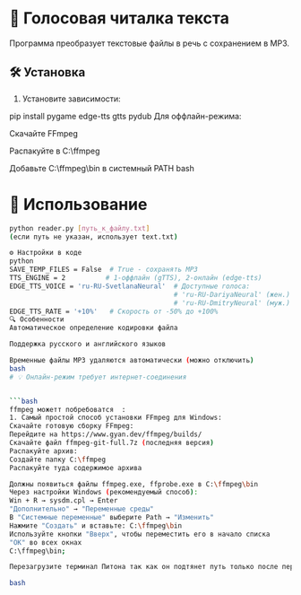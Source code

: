 # 🎤 Голосовая читалка текста

Программа преобразует текстовые файлы в речь с сохранением в MP3.

## 🛠 Установка

1. Установите зависимости:

pip install pygame edge-tts gtts pydub
Для оффлайн-режима:

Скачайте FFmpeg

Распакуйте в C:\ffmpeg

Добавьте C:\ffmpeg\bin в системный PATH
bash
# 🚀 Использование
```bash
python reader.py [путь_к_файлу.txt]
(если путь не указан, использует text.txt)

⚙️ Настройки в коде
python
SAVE_TEMP_FILES = False  # True - сохранять MP3
TTS_ENGINE = 2          # 1-оффлайн (gTTS), 2-онлайн (edge-tts)
EDGE_TTS_VOICE = 'ru-RU-SvetlanaNeural'  # Доступные голоса:
                                         # 'ru-RU-DariyaNeural' (жен.)
                                         # 'ru-RU-DmitryNeural' (муж.)
EDGE_TTS_RATE = '+10%'   # Скорость от -50% до +100%
🔍 Особенности
Автоматическое определение кодировки файла

Поддержка русского и английского языков

Временные файлы MP3 удаляются автоматически (можно отключить)
bash
# 💡 Онлайн-режим требует интернет-соединения


```bash
ffmpeg можетт побребоватся  :
1. Самый простой способ установки FFmpeg для Windows:
Скачайте готовую сборку FFmpeg:
Перейдите на https://www.gyan.dev/ffmpeg/builds/
Скачайте файл ffmpeg-git-full.7z (последняя версия)
Распакуйте архив:
Создайте папку C:\ffmpeg
Распакуйте туда содержимое архива

Должны появиться файлы ffmpeg.exe, ffprobe.exe в C:\ffmpeg\bin
Через настройки Windows (рекомендуемый способ):
Win + R → sysdm.cpl → Enter
"Дополнительно" → "Переменные среды"
В "Системные переменные" выберите Path → "Изменить"
Нажмите "Создать" и вставьте: C:\ffmpeg\bin
Используйте кнопки "Вверх", чтобы переместить его в начало списка
"OK" во всех окнах
C:\ffmpeg\bin; 

Перезагрузите терминал Питона так как он подтянет путь только после перезагрузки.

bash
